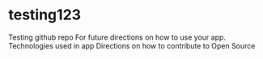 # testing123
Testing github repo
For future directions on how to use your app.
Technologies used in app
Directions on how to contribute to Open Source
